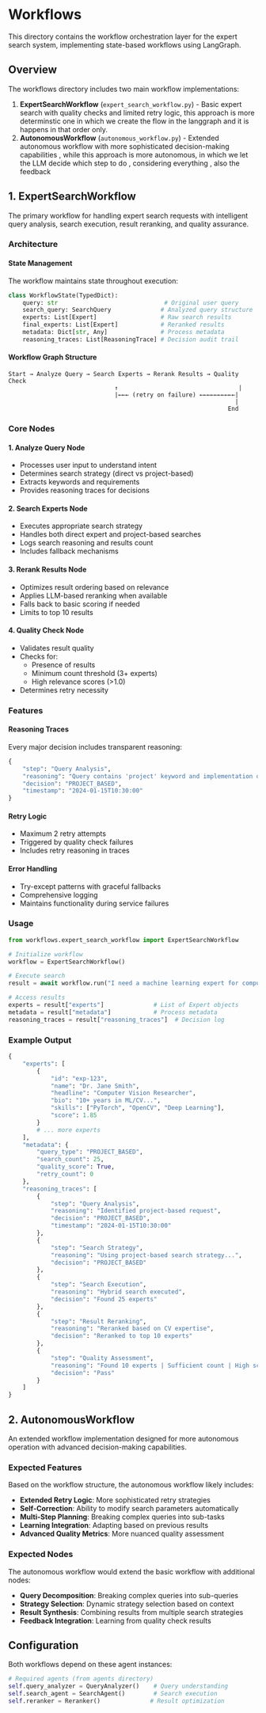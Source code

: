 # Workflows

This directory contains the workflow orchestration layer for the expert search system, implementing state-based workflows using LangGraph.

## Overview

The workflows directory includes two main workflow implementations:

1. **ExpertSearchWorkflow** (`expert_search_workflow.py`) - Basic expert search with quality checks and limited retry logic, this approach is more determinstic one in which we create the flow in the langgraph and it is happens in that order only.
2. **AutonomousWorkflow** (`autonomous_workflow.py`) - Extended autonomous workflow with more sophisticated decision-making capabilities , while this approach is more autonomous, in which we let the LLM decide which step to do , considering everything , also the feedback

## 1. ExpertSearchWorkflow

The primary workflow for handling expert search requests with intelligent query analysis, search execution, result reranking, and quality assurance.

### Architecture

#### State Management

The workflow maintains state throughout execution:

```python
class WorkflowState(TypedDict):
    query: str                              # Original user query
    search_query: SearchQuery              # Analyzed query structure
    experts: List[Expert]                  # Raw search results
    final_experts: List[Expert]            # Reranked results
    metadata: Dict[str, Any]               # Process metadata
    reasoning_traces: List[ReasoningTrace] # Decision audit trail
```

#### Workflow Graph Structure

```
Start → Analyze Query → Search Experts → Rerank Results → Quality Check
                              ↑                                  |
                              |←←← (retry on failure) ←←←←←←←←←←|
                                                                |
                                                              End
```

### Core Nodes

#### 1. Analyze Query Node
- Processes user input to understand intent
- Determines search strategy (direct vs project-based)
- Extracts keywords and requirements
- Provides reasoning traces for decisions

#### 2. Search Experts Node
- Executes appropriate search strategy
- Handles both direct expert and project-based searches
- Logs search reasoning and results count
- Includes fallback mechanisms

#### 3. Rerank Results Node
- Optimizes result ordering based on relevance
- Applies LLM-based reranking when available
- Falls back to basic scoring if needed
- Limits to top 10 results

#### 4. Quality Check Node
- Validates result quality
- Checks for:
  - Presence of results
  - Minimum count threshold (3+ experts)
  - High relevance scores (>1.0)
- Determines retry necessity

### Features

#### Reasoning Traces
Every major decision includes transparent reasoning:

```python
{
    "step": "Query Analysis",
    "reasoning": "Query contains 'project' keyword and implementation details",
    "decision": "PROJECT_BASED",
    "timestamp": "2024-01-15T10:30:00"
}
```

#### Retry Logic
- Maximum 2 retry attempts
- Triggered by quality check failures
- Includes retry reasoning in traces

#### Error Handling
- Try-except patterns with graceful fallbacks
- Comprehensive logging
- Maintains functionality during service failures

### Usage

```python
from workflows.expert_search_workflow import ExpertSearchWorkflow

# Initialize workflow
workflow = ExpertSearchWorkflow()

# Execute search
result = await workflow.run("I need a machine learning expert for computer vision")

# Access results
experts = result["experts"]              # List of Expert objects
metadata = result["metadata"]            # Process metadata
reasoning_traces = result["reasoning_traces"]  # Decision log
```

### Example Output

```python
{
    "experts": [
        {
            "id": "exp-123",
            "name": "Dr. Jane Smith",
            "headline": "Computer Vision Researcher",
            "bio": "10+ years in ML/CV...",
            "skills": ["PyTorch", "OpenCV", "Deep Learning"],
            "score": 1.85
        }
        # ... more experts
    ],
    "metadata": {
        "query_type": "PROJECT_BASED",
        "search_count": 25,
        "quality_score": True,
        "retry_count": 0
    },
    "reasoning_traces": [
        {
            "step": "Query Analysis",
            "reasoning": "Identified project-based request",
            "decision": "PROJECT_BASED",
            "timestamp": "2024-01-15T10:30:00"
        },
        {
            "step": "Search Strategy",
            "reasoning": "Using project-based search strategy...",
            "decision": "PROJECT_BASED"
        },
        {
            "step": "Search Execution",
            "reasoning": "Hybrid search executed",
            "decision": "Found 25 experts"
        },
        {
            "step": "Result Reranking",
            "reasoning": "Reranked based on CV expertise",
            "decision": "Reranked to top 10 experts"
        },
        {
            "step": "Quality Assessment",
            "reasoning": "Found 10 experts | Sufficient count | High scores",
            "decision": "Pass"
        }
    ]
}
```

## 2. AutonomousWorkflow

An extended workflow implementation designed for more autonomous operation with advanced decision-making capabilities.

### Expected Features

Based on the workflow structure, the autonomous workflow likely includes:

- **Extended Retry Logic**: More sophisticated retry strategies
- **Self-Correction**: Ability to modify search parameters automatically
- **Multi-Step Planning**: Breaking complex queries into sub-tasks
- **Learning Integration**: Adapting based on previous results
- **Advanced Quality Metrics**: More nuanced quality assessment

### Expected Nodes

The autonomous workflow would extend the basic workflow with additional nodes:

- **Query Decomposition**: Breaking complex queries into sub-queries
- **Strategy Selection**: Dynamic strategy selection based on context
- **Result Synthesis**: Combining results from multiple search strategies
- **Feedback Integration**: Learning from quality check results

## Configuration

Both workflows depend on these agent instances:

```python
# Required agents (from agents directory)
self.query_analyzer = QueryAnalyzer()    # Query understanding
self.search_agent = SearchAgent()        # Search execution
self.reranker = Reranker()              # Result optimization
```





